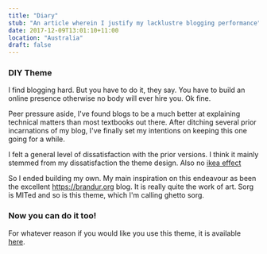 ```yaml
---
title: "Diary"
stub: "An article wherein I justify my lacklustre blogging performance"
date: 2017-12-09T13:01:10+11:00
location: "Australia"
draft: false
---
```


### DIY Theme

I find blogging hard. But you have to do it, they say. You have to build an online presence otherwise no body will ever hire you. Ok fine.

Peer pressure aside, I've found blogs to be a much better at explaining technical matters than most textbooks out there.
After ditching several prior incarnations of my blog, I've finally set my intentions on keeping this one going for a while.

I felt a general level of dissatisfaction with the prior versions. I think it mainly stemmed from my dissatisfaction the theme design. Also no [ikea effect](https://en.wikipedia.org/wiki/IKEA_effect)

So I ended building my own. My main inspiration on this endeavour as been the excellent https://brandur.org blog. It is really quite the work of art. Sorg is MITed and so is this theme, which I'm calling ghetto sorg.


### Now you can do it too!

 For whatever reason if you would like you use this theme, it is available [here](https://github.com/ishaanv/ghetto-sorg).
